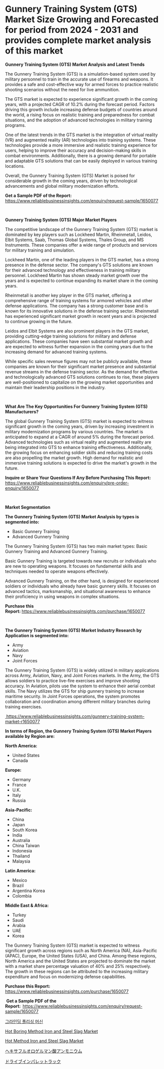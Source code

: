 <p><h1>Gunnery Training System (GTS) Market Size Growing and Forecasted for period from 2024 - 2031 and provides complete market analysis of this market</h1></p><p><strong>Gunnery Training System (GTS) Market Analysis and Latest Trends</strong></p>
<p><p>The Gunnery Training System (GTS) is a simulation-based system used by military personnel to train in the accurate use of firearms and weapons. It provides a safe and cost-effective way for armed forces to practice realistic shooting scenarios without the need for live ammunition.</p><p>The GTS market is expected to experience significant growth in the coming years, with a projected CAGR of 10.2% during the forecast period. Factors driving this growth include increasing defense budgets of countries around the world, a rising focus on realistic training and preparedness for combat situations, and the adoption of advanced technologies in military training programs.</p><p>One of the latest trends in the GTS market is the integration of virtual reality (VR) and augmented reality (AR) technologies into training systems. These technologies provide a more immersive and realistic training experience for users, helping to improve their accuracy and decision-making skills in combat environments. Additionally, there is a growing demand for portable and adaptable GTS solutions that can be easily deployed in various training locations.</p><p>Overall, the Gunnery Training System (GTS) Market is poised for considerable growth in the coming years, driven by technological advancements and global military modernization efforts.</p></p>
<p><strong>Get a Sample PDF of the Report:&nbsp;</strong> <a href="https://www.reliablebusinessinsights.com/enquiry/request-sample/1650077">https://www.reliablebusinessinsights.com/enquiry/request-sample/1650077</a></p>
<p>&nbsp;</p>
<p><strong>Gunnery Training System (GTS) Major Market Players</strong></p>
<p><p>The competitive landscape of the Gunnery Training System (GTS) market is dominated by key players such as Lockheed Martin, Rheinmetall, Leidos, Elbit Systems, Saab, Thomas Global Systems, Thales Group, and MS Instruments. These companies offer a wide range of products and services for military training and simulation.</p><p>Lockheed Martin, one of the leading players in the GTS market, has a strong presence in the defense sector. The company's GTS solutions are known for their advanced technology and effectiveness in training military personnel. Lockheed Martin has shown steady market growth over the years and is expected to continue expanding its market share in the coming years.</p><p>Rheinmetall is another key player in the GTS market, offering a comprehensive range of training systems for armored vehicles and other defense applications. The company has a strong customer base and is known for its innovative solutions in the defense training sector. Rheinmetall has experienced significant market growth in recent years and is projected to continue growing in the future.</p><p>Leidos and Elbit Systems are also prominent players in the GTS market, providing cutting-edge training solutions for military and defense applications. These companies have seen substantial market growth and are expected to witness further expansion in the coming years due to the increasing demand for advanced training systems.</p><p>While specific sales revenue figures may not be publicly available, these companies are known for their significant market presence and substantial revenue streams in the defense training sector. As the demand for effective and technologically advanced GTS solutions continues to rise, these players are well-positioned to capitalize on the growing market opportunities and maintain their leadership positions in the industry.</p></p>
<p>&nbsp;</p>
<p><strong>What Are The Key Opportunities For Gunnery Training System (GTS) Manufacturers?</strong></p>
<p><p>The global Gunnery Training System (GTS) market is expected to witness significant growth in the coming years, driven by increasing investment in military modernization programs by various countries. The market is anticipated to expand at a CAGR of around 5% during the forecast period. Advanced technologies such as virtual reality and augmented reality are being integrated into GTS to enhance training effectiveness. Additionally, the growing focus on enhancing soldier skills and reducing training costs are also propelling the market growth. High demand for realistic and immersive training solutions is expected to drive the market's growth in the future.</p></p>
<p><strong>Inquire or Share Your Questions If Any Before Purchasing This Report:</strong> <a href="https://www.reliablebusinessinsights.com/enquiry/pre-order-enquiry/1650077">https://www.reliablebusinessinsights.com/enquiry/pre-order-enquiry/1650077</a></p>
<p>&nbsp;</p>
<p><strong>Market Segmentation</strong></p>
<p><strong>The Gunnery Training System (GTS) Market Analysis by types is segmented into:</strong></p>
<p><ul><li>Basic Gunnery Training</li><li>Advanced Gunnery Training</li></ul></p>
<p><p>The Gunnery Training System (GTS) has two main market types: Basic Gunnery Training and Advanced Gunnery Training. </p><p>Basic Gunnery Training is targeted towards new recruits or individuals who are new to operating weapons. It focuses on fundamental skills and techniques needed to operate weapons effectively.</p><p>Advanced Gunnery Training, on the other hand, is designed for experienced soldiers or individuals who already have basic gunnery skills. It focuses on advanced tactics, marksmanship, and situational awareness to enhance their proficiency in using weapons in complex situations.</p></p>
<p><strong>Purchase this Report:&nbsp;</strong><a href="https://www.reliablebusinessinsights.com/purchase/1650077">https://www.reliablebusinessinsights.com/purchase/1650077</a></p>
<p>&nbsp;</p>
<p><strong>The Gunnery Training System (GTS) Market Industry Research by Application is segmented into:</strong></p>
<p><ul><li>Army</li><li>Aviation</li><li>Navy</li><li>Joint Forces</li></ul></p>
<p><p>The Gunnery Training System (GTS) is widely utilized in military applications across Army, Aviation, Navy, and Joint Forces markets. In the Army, the GTS allows soldiers to practice live-fire exercises and improve shooting accuracy. In Aviation, pilots use the system to enhance their aerial combat skills. The Navy utilizes the GTS for ship gunnery training to increase maritime security. In Joint Forces operations, the system promotes collaboration and coordination among different military branches during training exercises.</p></p>
<p><a href="https://www.reliablebusinessinsights.com/gunnery-training-system-market-r1650077">&nbsp;https://www.reliablebusinessinsights.com/gunnery-training-system-market-r1650077</a></p>
<p><strong>In terms of Region, the Gunnery Training System (GTS) Market Players available by Region are:</strong></p>
<p>
    <p> <strong> North America: </strong>
        <ul>
            <li>United States</li>
            <li>Canada</li>
        </ul>
        </p> 
    <p> <strong> Europe: </strong>
        <ul>
            <li>Germany</li>
            <li>France</li>
            <li>U.K.</li>
            <li>Italy</li>
            <li>Russia</li>
        </ul>
        </p> 
    <p> <strong> Asia-Pacific: </strong>
        <ul>
            <li>China</li>
            <li>Japan</li>
            <li>South Korea</li>
            <li>India</li>
            <li>Australia</li>
            <li>China Taiwan</li>
            <li>Indonesia</li>
            <li>Thailand</li>
            <li>Malaysia</li>
        </ul>
        </p> 
    <p> <strong> Latin America: </strong>
        <ul>
            <li>Mexico</li>
            <li>Brazil</li>
            <li>Argentina Korea</li>
            <li>Colombia</li>
        </ul>
        </p> 
    <p> <strong> Middle East & Africa: </strong>
        <ul>
            <li>Turkey</li>
            <li>Saudi</li>
            <li>Arabia</li>
            <li>UAE</li>
            <li>Korea</li>
        </ul>
    </p>
    </p>
<p><p>The Gunnery Training System (GTS) market is expected to witness significant growth across regions such as North America (NA), Asia-Pacific (APAC), Europe, the United States (USA), and China. Among these regions, North America and the United States are projected to dominate the market with a market share percentage valuation of 40% and 25% respectively. The growth in these regions can be attributed to the increasing military expenditure and focus on modernizing defense capabilities.</p></p>
<p><strong>Purchase this Report: </strong><a href="https://www.reliablebusinessinsights.com/purchase/1650077">https://www.reliablebusinessinsights.com/purchase/1650077</a></p>
<p>&nbsp;<strong>Get a Sample PDF of the Report:&nbsp;&nbsp;</strong><a href="https://www.reliablebusinessinsights.com/enquiry/request-sample/1650077">https://www.reliablebusinessinsights.com/enquiry/request-sample/1650077</a></p>
<p><strong></strong></p>
<p><p><a href="https://github.com/KoleLedner/Market-Research-Report-List-1/blob/main/805872285676.md">그라인딩 폴리싱 머신</a></p><p><a href="https://github.com/AdrianaPaucek2023/Market-Research-Report-List-1/blob/main/hot-boring-method-iron-and-steel-slag-market.md">Hot Boring Method Iron and Steel Slag Market</a></p><p><a href="https://github.com/lorenzaSchmeler/Market-Research-Report-List-1/blob/main/hot-method-iron-and-steel-slag-market.md">Hot Method Iron and Steel Slag Market</a></p><p><a href="https://github.com/xemfu2379520/Market-Research-Report-List-2/blob/main/814034093970.md">ヘキサフルオロゲルマン酸アンモニウム</a></p><p><a href="https://github.com/JessKilback/Market-Research-Report-List-1/blob/main/889206893969.md">ドライブインパレットラック</a></p></p>